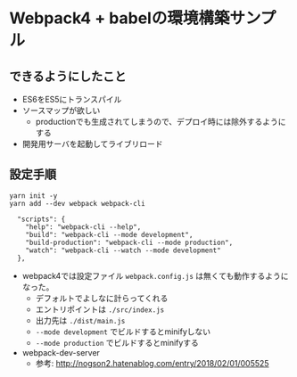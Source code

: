 # Webpack4 + babelの環境構築サンプル

## できるようにしたこと

- ES6をES5にトランスパイル
- ソースマップが欲しい
    - productionでも生成されてしまうので、デプロイ時には除外するようにする
- 開発用サーバを起動してライブリロード

## 設定手順

```
yarn init -y
yarn add --dev webpack webpack-cli
```

```
  "scripts": {
    "help": "webpack-cli --help",
    "build": "webpack-cli --mode development",
    "build-production": "webpack-cli --mode production",
    "watch": "webpack-cli --watch --mode development"
  },
```

- webpack4では設定ファイル `webpack.config.js` は無くても動作するようになった。
    - デフォルトでよしなに計らってくれる
    - エントリポイントは `./src/index.js`
    - 出力先は `./dist/main.js`
    - `--mode development` でビルドするとminifyしない
    - `--mode production` でビルドするとminifyする
- webpack-dev-server
    - 参考: http://nogson2.hatenablog.com/entry/2018/02/01/005525
